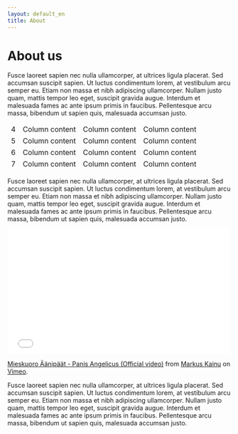 ```yaml
---
layout: default_en
title: About
---
```


About us
===================================

 Fusce laoreet sapien nec nulla ullamcorper, at ultrices ligula placerat. Sed accumsan suscipit sapien. Ut luctus condimentum lorem, at vestibulum arcu semper eu. Etiam non massa et nibh adipiscing ullamcorper. Nullam justo quam, mattis tempor leo eget, suscipit gravida augue. Interdum et malesuada fames ac ante ipsum primis in faucibus. Pellentesque arcu massa, bibendum ut sapien quis, malesuada accumsan justo. 
 
 <table class="table table-striped table-hover ">
                <thead>
                  <tr class="success">
                    <td>4</td>
                    <td>Column content</td>
                    <td>Column content</td>
                    <td>Column content</td>
                  </tr>
                  <tr class="danger">
                    <td>5</td>
                    <td>Column content</td>
                    <td>Column content</td>
                    <td>Column content</td>
                  </tr>
                  <tr class="warning">
                    <td>6</td>
                    <td>Column content</td>
                    <td>Column content</td>
                    <td>Column content</td>
                  </tr>
                  <tr class="active">
                    <td>7</td>
                    <td>Column content</td>
                    <td>Column content</td>
                    <td>Column content</td>
                  </tr>
                </tbody>
              </table>

 
  Fusce laoreet sapien nec nulla ullamcorper, at ultrices ligula placerat. Sed accumsan suscipit sapien. Ut luctus condimentum lorem, at vestibulum arcu semper eu. Etiam non massa et nibh adipiscing ullamcorper. Nullam justo quam, mattis tempor leo eget, suscipit gravida augue. Interdum et malesuada fames ac ante ipsum primis in faucibus. Pellentesque arcu massa, bibendum ut sapien quis, malesuada accumsan justo. 

<iframe src="//player.vimeo.com/video/49745199" width="500" height="281" frameborder="0" webkitallowfullscreen mozallowfullscreen allowfullscreen></iframe> <p><a href="http://vimeo.com/49745199">Mieskuoro Äänipäät - Panis Angelicus (Official video)</a> from <a href="http://vimeo.com/user2534934">Markus Kainu</a> on <a href="https://vimeo.com">Vimeo</a>.</p>

 Fusce laoreet sapien nec nulla ullamcorper, at ultrices ligula placerat. Sed accumsan suscipit sapien. Ut luctus condimentum lorem, at vestibulum arcu semper eu. Etiam non massa et nibh adipiscing ullamcorper. Nullam justo quam, mattis tempor leo eget, suscipit gravida augue. Interdum et malesuada fames ac ante ipsum primis in faucibus. Pellentesque arcu massa, bibendum ut sapien quis, malesuada accumsan justo. 
